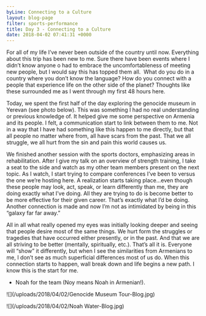 ```yaml
---
byLine: Connecting to a Culture
layout: blog-page
filter: sports-performance
title: Day 3 - Connecting to a Culture
date: 2018-04-02 07:41:31 +0000
---
```

For all of my life I’ve never been outside of the country until now. Everything about this trip has been new to me. Sure there have been events where I didn’t know anyone o had to embrace the uncomfortableness of meeting new people, but I would say this has topped them all.  What do you do in a country where you don’t know the language? How do you connect with a people that experience life on the other side of the planet? Thoughts like these surrounded me as I went through my first 48 hours here.

Today, we spent the first half of the day exploring the genocide museum in Yerevan (see photo below). This was something I had no real understanding or previous knowledge of. It helped give me some perspective on Armenia and its people. I felt, a communication start to link between them to me. Not in a way that I have had something like this happen to me directly, but that all people no matter where from, all have scars from the past. That we all struggle, we all hurt from the sin and pain this world causes us.

We finished another session with the sports doctors, emphasizing areas in rehabilitation. After I give my talk on an overview of strength training, I take a seat to the side and watch as my other team members present on the next topic. As I watch, I start trying to compare conferences I’ve been to versus the one we’re hosting here. A realization starts taking place...even though these people may look, act, speak, or learn differently than me, they are doing exactly what I’ve doing. All they are trying to do is become better to be more effective for their given career. That’s exactly what I’d be doing. Another connection is made and now I’m not as intimidated by being in this “galaxy far far away.”

All in all what really opened my eyes was initially looking deeper and seeing that people desire most of the same things. We hurt form the struggles or tragedies that have occurred either presently, or in the past. And that we are all striving to be better (mentally, spiritually, etc.). That’s all it is. Everyone will “show” it differently, but when I see the similarities from Armenians to me, I don’t see as much superficial differences most of us do. When this connection starts to happen, wall break down and life begins a new path. I know this is the start for me.

* Noah for the team (Noy means Noah in Armenian!).

![](/uploads/2018/04/02/Genocide Museum Tour-Blog.jpg)

![](/uploads/2018/04/02/Noah Water-Blog.jpg)